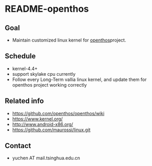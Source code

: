 # README-openthos

## Goal
 - Maintain customized linux kernel for [openthos](https://github.com/openthos/openthos/wiki)project.

## Schedule
 - kernel-4.4+
 - support skylake cpu currently
 - Follow every Long-Term vallia linux kernel, and update them for openthos project  working correctly
 
## Related info
 - https://github.com/openthos/openthos/wiki
 - https://www.kernel.org/
 - http://www.android-x86.org/
 - https://github.com/maurossi/linux.git

## Contact
 - yuchen AT mail.tsinghua.edu.cn
